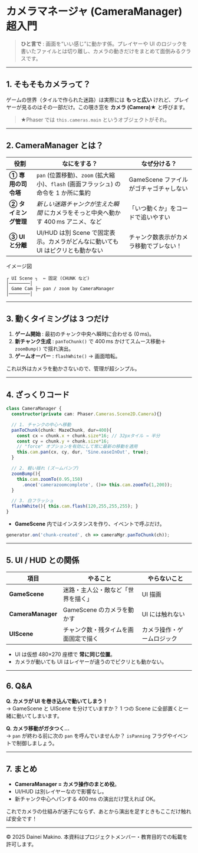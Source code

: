# カメラマネージャ (CameraManager) 超入門

> **ひと言で** : 画面を“いい感じ”に動かす係。プレイヤーや UI のロジックを書いたファイルとは切り離し、カメラの動きだけをまとめて面倒みるクラスです。

---

## 1. そもそもカメラって？

ゲームの世界（タイルで作られた迷路）は実際には **もっと広い** けれど、プレイヤーが見るのはその一部だけ。この覗き窓を **カメラ (Camera)★** と呼びます。

> ★Phaser では `this.cameras.main` というオブジェクトがそれ。

---

## 2. CameraManager とは？

| 役割            | なにをする？                                                    | なぜ分ける？                   |
| ------------- | --------------------------------------------------------- | ------------------------ |
| **① 専用の司令塔**  | `pan` (位置移動)、`zoom` (拡大縮小)、`flash` (画面フラッシュ) の命令を 1 か所に集約 | GameScene ファイルがゴチャゴチャしない |
| **② タイミング管理** | *新しい迷路チャンクが生えた瞬間* にカメラをそっと中央へ動かす 400 ms アニメ、など            | 「いつ動くか」をコードで追いやすい        |
| **③ UI と分離**  | UI/HUD は別 Scene で固定表示。カメラがどんなに動いても UI はピクリとも動かない          | チャンク数表示がカメラ移動でブレない！        |

イメージ図

```
┌ UI Scene ┐  ← 固定 (CHUNK など)
│────────│
│ Game Cam ├─ pan / zoom by CameraManager
│────────│
```

---

## 3. 動くタイミングは 3 つだけ

1. **ゲーム開始** : 最初のチャンク中央へ瞬時に合わせる (0 ms)。
2. **新チャンク生成** : `panToChunk()` で 400 ms かけてスムース移動＋`zoomBump()` で揺れ演出。
3. **ゲームオーバー** : `flashWhite()` → 画面暗転。

これ以外はカメラを動かさないので、管理が超シンプル。

---

## 4. ざっくりコード

```ts
class CameraManager {
  constructor(private cam: Phaser.Cameras.Scene2D.Camera){}

  // 1. チャンクの中心へ移動
  panToChunk(chunk: MazeChunk, dur=400){
    const cx = chunk.x + chunk.size*16; // 32pxタイル → 半分
    const cy = chunk.y + chunk.size*16;
    // "force" オプションを有効にして常に最新の移動を適用
    this.cam.pan(cx, cy, dur, 'Sine.easeInOut', true);
  }

  // 2. 軽い揺れ (ズームバンプ)
  zoomBump(){
    this.cam.zoomTo(0.95,150)
      .once('camerazoomcomplete', ()=> this.cam.zoomTo(1,200));
  }

  // 3. 白フラッシュ
  flashWhite(){ this.cam.flash(120,255,255,255); }
}
```

- **GameScene** 内ではインスタンスを作り、イベントで呼ぶだけ。

```ts
generator.on('chunk-created', ch => cameraMgr.panToChunk(ch));
```

---

## 5. UI / HUD との関係

| 項目                | やること               | やらないこと        |
| ----------------- | ------------------ | ------------- |
| **GameScene**     | 迷路・主人公・敵など「世界を描く」  | UI 描画         |
| **CameraManager** | GameScene のカメラを動かす | UI には触れない     |
| **UIScene**       | チャンク数・残タイムを画面固定で描く   | カメラ操作・ゲームロジック |

- UI は仮想 480×270 座標で **常に同じ位置**。
- カメラが動いても UI はレイヤーが違うのでピクリとも動かない。

---

## 6. Q&A

**Q. カメラが UI を巻き込んで動いてしまう！**\
→ GameScene と UIScene を分けていますか？ 1 つの Scene に全部置くと一緒に動いてしまいます。

**Q. カメラ移動がガタつく…**\
→ `pan` が終わる前に次の `pan` を呼んでいませんか？ `isPanning` フラグやイベントで制御しましょう。

---

## 7. まとめ

- **CameraManager = カメラ操作のまとめ役**。
- UI/HUD は別レイヤーなので影響なし。
- 新チャンク中心へパンする 400 ms の演出だけ覚えれば OK。

これでカメラの仕組みが迷子にならず、あとから演出を足すときもここだけ触れば安全です！

---

© 2025 Dainei Makino. 本資料はプロジェクトメンバー・教育目的での転載を許可します。

